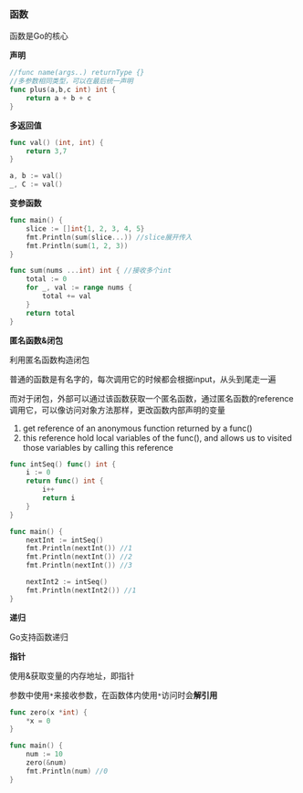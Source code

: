 ### 函数

函数是Go的核心

**声明**

```go
//func name(args..) returnType {}
//多参数相同类型，可以在最后统一声明
func plus(a,b,c int) int { 
	return a + b + c
}
```

**多返回值**

```go
func val() (int, int) {
	return 3,7
}

a, b := val()
_, C := val()
```

**变参函数**

```go
func main() {
	slice := []int{1, 2, 3, 4, 5}
	fmt.Println(sum(slice...)) //slice展开传入
	fmt.Println(sum(1, 2, 3)) 
}

func sum(nums ...int) int { //接收多个int
	total := 0
	for _, val := range nums {
		total += val
	}
	return total
}
```

**匿名函数&闭包**

利用匿名函数构造闭包

普通的函数是有名字的，每次调用它的时候都会根据input，从头到尾走一遍

而对于闭包，外部可以通过该函数获取一个匿名函数，通过匿名函数的reference调用它，可以像访问对象方法那样，更改函数内部声明的变量

1. get reference of an anonymous function returned by a func()
2. this reference hold local variables of the func(), and allows us to visited  those variables by calling this reference

```go
func intSeq() func() int {
	i := 0
	return func() int {
		i++
		return i
	}
}

func main() {
	nextInt := intSeq()
	fmt.Println(nextInt()) //1
	fmt.Println(nextInt()) //2
	fmt.Println(nextInt()) //3

	nextInt2 := intSeq()
	fmt.Println(nextInt2()) //1
}
```

**递归**

Go支持函数递归

**指针**

使用&获取变量的内存地址，即指针

参数中使用`*`来接收参数，在函数体内使用`*`访问时会**解引用**

```go
func zero(x *int) {
	*x = 0
}

func main() {
	num := 10
	zero(&num)
	fmt.Println(num) //0
}
```

